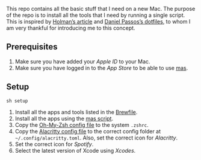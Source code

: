 This repo contains all the basic stuff that I need on a new Mac. The purpose of the repo is to install all the tools that I need by running a single script. This is inspired by [Holman’s article](https://zachholman.com/2010/08/dotfiles-are-meant-to-be-forked/) and [Daniel Passos’s dotfiles](https://github.com/danielpassos/dotfiles), to whom I am very thankful for introducing me to this concept.

## Prerequisites
1. Make sure you have added your *Apple ID* to your Mac.
2. Make sure you have logged in to the *App Store* to be able to use [mas](https://github.com/mas-cli/mas).

## Setup
`sh setup`
1. Install all the apps and tools listed in the [Brewfile](https://github.com/joaotribuzy/dotfiles/blob/main/homebrew/Brewfile).
2. Install all the apps using the [mas script](https://github.com/joaotribuzy/dotfiles/blob/main/mas/mas.sh).
3. Copy the [Oh-My-Zsh config file](https://github.com/joaotribuzy/dotfiles/blob/main/zsh/.zshrc) to the system `.zshrc`.
4. Copy the [Alacritty config file](https://github.com/joaotribuzy/dotfiles/blob/main/alacritty/alacritty.toml) to the correct config folder at `~/.config/alacritty.toml`. Also, set the correct icon for *Alacritty*.
5. Set the correct icon for *Spotify*.
6. Select the latest version of Xcode using *Xcodes*.
